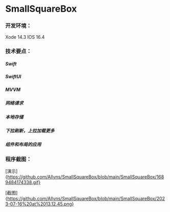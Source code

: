# SmallSquareBox 
### 开发环境：
Xode 14.3
IOS 16.4
### 技术要点：
##### Swift
##### SwiftUI 
##### MVVM
##### 网络请求
##### 本地存储
##### 下拉刷新，上拉加载更多
##### 组件和布局的应用
### 程序截图：

[演示]{https://github.com/Allyns/SmallSquareBox/blob/main/SmallSquareBox/1689484174338.gif}


[截图]{https://github.com/Allyns/SmallSquareBox/blob/main/SmallSquareBox/2023-07-16%20at%2013.12.45.png}
